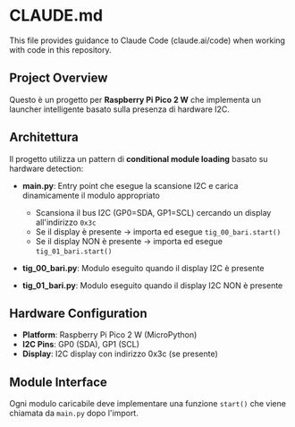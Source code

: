 # CLAUDE.md

This file provides guidance to Claude Code (claude.ai/code) when working with code in this repository.

## Project Overview

Questo è un progetto per **Raspberry Pi Pico 2 W** che implementa un launcher intelligente basato sulla presenza di hardware I2C.

## Architettura

Il progetto utilizza un pattern di **conditional module loading** basato su hardware detection:

- **main.py**: Entry point che esegue la scansione I2C e carica dinamicamente il modulo appropriato
  - Scansiona il bus I2C (GP0=SDA, GP1=SCL) cercando un display all'indirizzo `0x3c`
  - Se il display è presente → importa ed esegue `tig_00_bari.start()`
  - Se il display NON è presente → importa ed esegue `tig_01_bari.start()`

- **tig_00_bari.py**: Modulo eseguito quando il display I2C è presente
- **tig_01_bari.py**: Modulo eseguito quando il display I2C NON è presente

## Hardware Configuration

- **Platform**: Raspberry Pi Pico 2 W (MicroPython)
- **I2C Pins**: GP0 (SDA), GP1 (SCL)
- **Display**: I2C display con indirizzo 0x3c (se presente)

## Module Interface

Ogni modulo caricabile deve implementare una funzione `start()` che viene chiamata da `main.py` dopo l'import.
